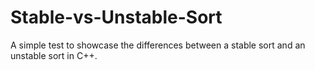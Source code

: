# Stable-vs-Unstable-Sort
A simple test to showcase the differences between a stable sort and an unstable sort in C++.
